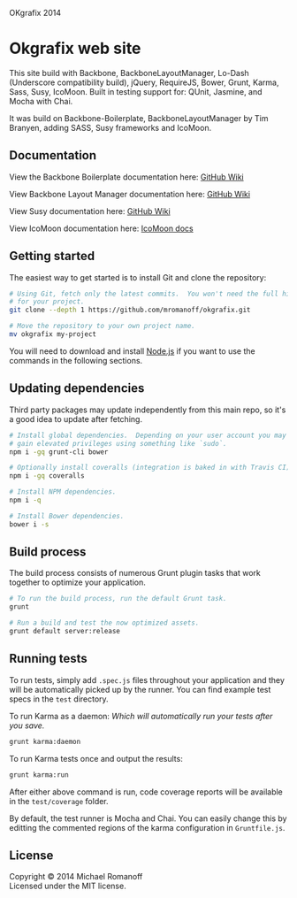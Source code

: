 OKgrafix 2014 

Okgrafix web site 
=================

This site build with Backbone, BackboneLayoutManager, Lo-Dash (Underscore compatibility
build), jQuery, RequireJS, Bower, Grunt, Karma, Sass, Susy, IcoMoon.
Built in testing support for: QUnit, Jasmine, and Mocha with Chai.

It was build on Backbone-Boilerplate, BackboneLayoutManager by Tim Branyen,
adding SASS, Susy frameworks and IcoMoon.


## Documentation ##

View the Backbone Boilerplate documentation here:
[GitHub Wiki](https://github.com/backbone-boilerplate/backbone-boilerplate/wiki)

View Backbone Layout Manager documentation here:
[GitHub Wiki](https://github.com/tbranyen/backbone.layoutmanager/wiki)

View Susy documentation here:
[GitHub Wiki](https://github.com/ericam/susy/wiki)

View IcoMoon documentation here:
[IcoMoon docs](http://icomoon.io/#docs)


## Getting started ##

The easiest way to get started is to install Git and clone the repository:

``` bash
# Using Git, fetch only the latest commits.  You won't need the full history
# for your project.
git clone --depth 1 https://github.com/mromanoff/okgrafix.git

# Move the repository to your own project name.
mv okgrafix my-project
```

You will need to download and install [Node.js](http://nodejs.org/) if you want
to use the commands in the following sections.

## Updating dependencies ##

Third party packages may update independently from this main repo, so it's a
good idea to update after fetching.

``` bash
# Install global dependencies.  Depending on your user account you may need to
# gain elevated privileges using something like `sudo`.
npm i -gq grunt-cli bower

# Optionally install coveralls (integration is baked in with Travis CI).
npm i -gq coveralls

# Install NPM dependencies.
npm i -q

# Install Bower dependencies.
bower i -s
```

## Build process ##

The build process consists of numerous Grunt plugin tasks that work together
to optimize your application.

``` bash
# To run the build process, run the default Grunt task.
grunt

# Run a build and test the now optimized assets.
grunt default server:release
```

## Running tests ##

To run tests, simply add `.spec.js` files throughout your application and they
will be automatically picked up by the runner.  You can find example test specs
in the `test` directory.

To run Karma as a daemon:
*Which will automatically run your tests after you save.*

``` bash
grunt karma:daemon
```

To run Karma tests once and output the results:

``` bash
grunt karma:run
```

After either above command is run, code coverage reports will be available in
the `test/coverage` folder.

By default, the test runner is Mocha and Chai.  You can easily change this by
editting the commented regions of the karma configuration in `Gruntfile.js`.

## License ##
Copyright © 2014 Michael Romanoff  
Licensed under the MIT license.
